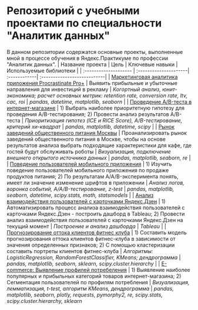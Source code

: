 # Репозиторий с учебными проектами по специальности "Аналитик данных"
В данном репозитории содержатся основные проекты, выполненные мной в процессе обучения в Яндекс.Практикуме по профессии "Аналитик данных".
| Название проекта | Цель | Ключевые навыки | Используемые библиотеки |
| :-------------------- | :---------------------| :------------| :---------------------------|
| [Маркетинговая аналитика приложения Procrastinate Pro+](https://github.com/natalia-zaytseva/study_projects/tree/main/business_metrics) | Выявить прибыльные и убыточные направления для инвестиций в рекламу | *Когортный анализ, юнит-экономика; расчет основных метрик: retention rate, conversion rate, ltv, cac, roi* | *pandas, datetime, matplotlib, seaborn* | 
| [Проведение A/B-теста в интернет-магазине](https://github.com/natalia-zaytseva/study_projects/tree/main/ab_test) | 1) Выбрать наиболее приоритетную гипотезу для проведения A/B-тестирования; 2) Провести анализ результатов A/B-теста | *Приоритизация гипотез (ICE и RICE Score), A/B-тестирование, критерий хи-квадрат* | *pandas, matplotlib, datetime, scipy* |
| [Рынок заведений общественного питания Москвы](https://github.com/natalia-zaytseva/study_projects/tree/main/rest_viz) | Проанализировать рынок заведений общественного питания в Москве, чтобы на основе результатов анализа выбрать подходящие характеристики для кафе, где гостей будут обслуживать роботы | *Визуализация, подключение внешнего открытого источника данных* | *pandas, matplotlib, seaborn, re* |
| [Поведение пользователей мобильного приложения](https://github.com/natalia-zaytseva/study_projects/tree/main/logs_analysis) | 1) Изучить поведение пользователей мобильного приложения по продаже продуктов питания; 2) По результатам A/A/B-эксперимента понять, имеет ли значение изменение шрифтов в приложении | *Анализ логов, воронка событий, A/A/B-тестирование, z-test* | *pandas, matplotlib, seaborn, datetime, scipy.stats, math, statsmodels* |
| [Анализ взаимодействия пользователей с карточками Яндекс.Дзен](https://github.com/natalia-zaytseva/study_projects/tree/main/dashboard_zen) | 1) Автоматизировать процесс анализа взаимодействия пользователей с карточками Яндекс.Дзен - построить дашборд в Tableau; 2) Провести анализ взаимодействия пользователей с карточками Яндекс.Дзен на текущий момент | *Построение и анализ дашборда* | *Tableau* |
| [Прогнозирование оттока клиентов фитнес клуба](https://github.com/natalia-zaytseva/study_projects/tree/main/churn_prediction) | 1) Составить модель прогнозирования оттока клиентов фитнес-клуба в зависимости от значения определенных признаков; 2) С помощью кластеризации составить портреты клиентов фитнес-клуба | *Алгоритмы: LogisticRegression, RandomForestClassifier, KMeans; дендрограмма* | *pandas, matplotlib, seaborn, sklearn, scipy.cluster.hierarchy* |
| [E-commerce: Выявление профилей потребеления](https://github.com/natalia-zaytseva/Data_analyst_study_projects/tree/main/ecommerce_project) | 1) Выявление наиболее популярных и прибыльных категорий товаров интернет-магазина; 2) Сегментация пользователей по профилям потребления | *Визуализация, лемматизация, t-test, алгоритм KMeans, дендрограмма* | *pandas, matplotlib, seaborn, plotly, requests, pymorphy2, re, scipy.stats, scipy.cluster.hierarchy, sklearn*





